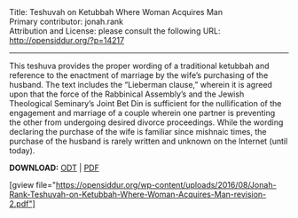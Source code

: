 <html>
<head></head>
<body>
Title: Teshuvah on Ketubbah Where Woman Acquires Man<br />
Primary contributor: jonah.rank<br />
Attribution and License: please consult the following URL: <a href="http://opensiddur.org/?p=14217">http://opensiddur.org/?p=14217</a>
<p />
<hr />

This teshuva provides the proper wording of a traditional ketubbah and reference to the enactment of marriage by the wife’s purchasing of the husband. The text includes the “Lieberman clause,” wherein it is agreed upon that the force of the Rabbinical Assembly’s and the Jewish Theological Seminary’s Joint Bet Din is sufficient for the nullification of the engagement and marriage of a couple wherein one partner is preventing the other from undergoing desired divorce proceedings. While the wording declaring the purchase of the wife is familiar since mishnaic times, the purchase of the husband is rarely written and unknown on the Internet (until today).

<strong>DOWNLOAD:</strong> <a href="https://opensiddur.org/wp-content/uploads/2016/08/Jonah-Rank-Teshuvah-on-Ketubbah-Where-Woman-Acquires-Man-revision-2.odt">ODT</a> | <a href="https://opensiddur.org/wp-content/uploads/2016/08/Jonah-Rank-Teshuvah-on-Ketubbah-Where-Woman-Acquires-Man-revision-2.pdf">PDF</a>

[gview file="https://opensiddur.org/wp-content/uploads/2016/08/Jonah-Rank-Teshuvah-on-Ketubbah-Where-Woman-Acquires-Man-revision-2.pdf"]
</body>
</html>